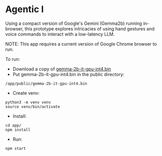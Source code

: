 # Agentic I
Using a compact version of Google's Gemini (Gemma2b) running in-browser, this prototype explores intricacies of using hand gestures and voice commands to interact with a low-latency LLM.

NOTE: This app requires a current version of Google Chrome browser to run.

To run:
* Download a copy of [gemma-2b-it-gpu-int4.bin](https://www.kaggle.com/models/google/gemma/tfLite/gemma-2b-it-gpu-int4)
* Put gemma-2b-it-gpu-int4.bin in the public directory:
```
/app/public/gemma-2b-it-gpu-int4.bin
```
* Create venv:
```
python3 -m venv venv
source venv/bin/activate
```
* Install:
```
cd app/
npm install
```
* Run:
```
npm start
```
